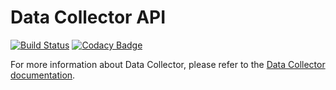 # Data Collector API

[![Build Status](https://drone.prod-bip-ci.ssb.no/api/badges/statisticsnorway/data-collector-api/status.svg)](https://drone.prod-bip-ci.ssb.no/statisticsnorway/data-collector-api)
[![Codacy Badge](https://api.codacy.com/project/badge/Grade/b385055ffe4b4c12860b948da1e63bd5)](https://www.codacy.com/manual/oranheim/data-collector-api?utm_source=github.com&amp;utm_medium=referral&amp;utm_content=statisticsnorway/data-collector-api&amp;utm_campaign=Badge_Grade)

For more information about Data Collector, please refer to the [Data Collector documentation](https://github.com/statisticsnorway/data-collector-project).
